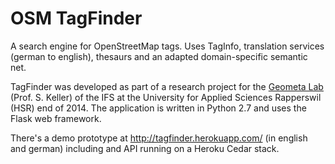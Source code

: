 # OSM TagFinder

A search engine for OpenStreetMap tags. Uses TagInfo, translation services  (german to english), thesaurs and an adapted domain-specific semantic net.

TagFinder was developed as part of a research project for the [Geometa Lab](http://www.hsr.ch/geometalab) (Prof. S. Keller) of the IFS at the University for Applied Sciences Rapperswil (HSR) end of 2014. 
The application is written in Python 2.7 and uses the Flask web framework. 

There's a demo prototype at http://tagfinder.herokuapp.com/ (in english and german) including and API running on a Heroku Cedar stack.
